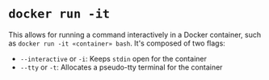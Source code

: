 # `docker run -it`
This allows for running a command interactively in a Docker container, such as `docker run -it «container» bash`. It's composed of two flags:

* `--interactive` or `-i`: Keeps `stdin` open for the container
* `--tty` or `-t`: Allocates a pseudo-tty terminal for the container
